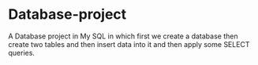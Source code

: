# Database-project
A Database project in My SQL in which first we create a database then create two tables and then insert data into it and then apply some SELECT queries.
